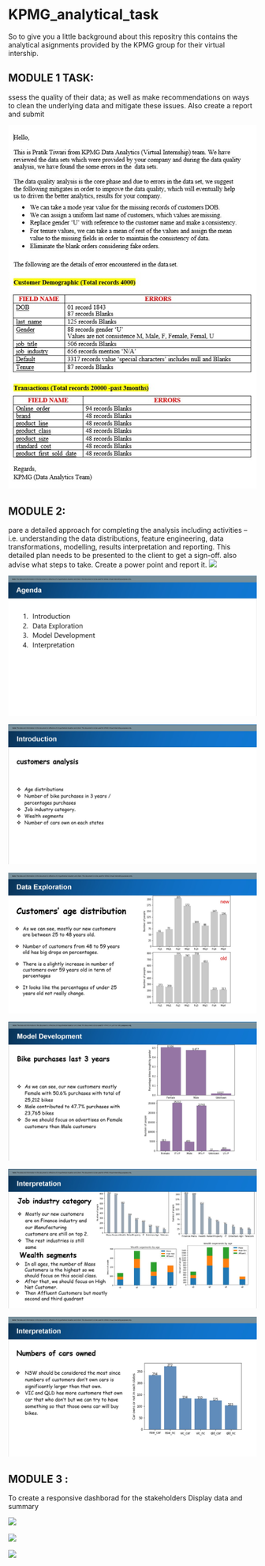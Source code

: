 # KPMG_analytical_task
So to give you a little background about this repositry this contains the analytical asignments provided by the KPMG group for their 
virtual intership.

## MODULE 1 TASK:
ssess the quality of their data; as well as make recommendations on ways to clean the underlying data and mitigate these issues.
Also create a report and submit 

![](Images/m1.jpg)

## MODULE 2:
pare a detailed approach for completing the analysis including activities – i.e. understanding the data distributions, feature engineering, data transformations, modelling, results interpretation and reporting. This detailed plan needs to be presented to the client to get a sign-off. 
also advise what steps to take.
Create a power point and report it.
![](Images/m2_1.jpg)

![](Images/m2_2.jpg)

![](Images/m2_3.jpg)

![](Images/m2_4.jpg)

![](Images/m2_5.jpg)

![](Images/m2_6.jpg)

![](Images/m2_7.jpg)

## MODULE 3 :
To create a responsive dashborad for the stakeholders 
Display data and summary

![](Images/M3_1.jpg)

![](Images/M3_2.jpg)

![](Images/M3_3.jpg)


